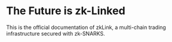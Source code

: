 # The Future is zk-Linked

This is the official documentation of zkLink, a multi-chain trading infrastructure secured with zk-SNARKS.&#x20;
